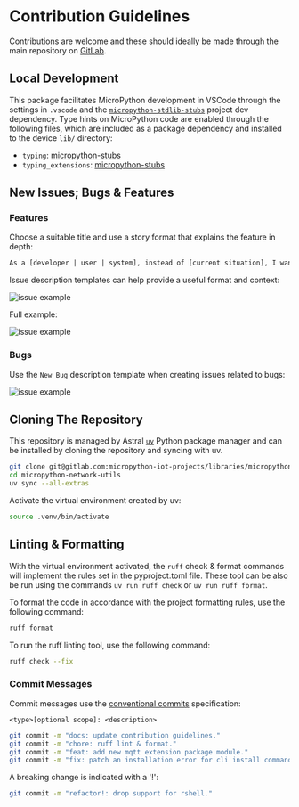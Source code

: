 # Contribution Guidelines

Contributions are welcome and these should ideally be made through the main repository on [GitLab](https://gitlab.com/micropython-iot-projects/libraries/micropython-network-utils).

## Local Development

This package facilitates MicroPython development in VSCode through the settings in `.vscode` and the [`micropython-stdlib-stubs`](https://github.com/Josverl/micropython-stubs) project dev dependency. Type hints on MicroPython code are enabled through the following files, which are included as a package dependency and installed to the device `lib/` directory:

* `typing`: [micropython-stubs](https://raw.githubusercontent.com/Josverl/micropython-stubs/refs/heads/main/mip/typing.py)
* `typing_extensions`: [micropython-stubs](https://raw.githubusercontent.com/Josverl/micropython-stubs/refs/heads/main/mip/typing_extensions.py)

## New Issues; Bugs & Features

### Features

Choose a suitable title and use a story format that explains the feature in depth:

```txt
As a [developer | user | system], instead of [current situation], I want [action | feature], so that [value | justification].
```

Issue description templates can help provide a useful format and context:

![issue example](./docs/img/new_feature_issue.png)

Full example:

![issue example](./docs/img/issue_example.png)

### Bugs

Use the `New Bug` description template when creating issues related to bugs:

![issue example](./docs/img/new_bug_issue.png)

## Cloning The Repository

This repository is managed by Astral [`uv`](https://docs.astral.sh/uv/) Python package manager and can be installed by cloning the repository and syncing with uv.

```sh
git clone git@gitlab.com:micropython-iot-projects/libraries/micropython-network-utils.git
cd micropython-network-utils
uv sync --all-extras
```

Activate the virtual environment created by uv:

```sh
source .venv/bin/activate
```

## Linting & Formatting

With the virtual environment activated, the `ruff` check & format commands will implement the rules set in the pyproject.toml file. These tool can be also be run using the commands `uv run ruff check` or `uv run ruff format`.

To format the code in accordance with the project formatting rules, use the following command:

```sh
ruff format
```

To run the ruff linting tool, use the following command:

```sh
ruff check --fix
```

### Commit Messages

Commit messages use the [conventional commits](https://www.conventionalcommits.org/en/v1.0.0/#summary) specification:

`<type>[optional scope]: <description>`

```sh
git commit -m "docs: update contribution guidelines."
git commit -m "chore: ruff lint & format."
git commit -m "feat: add new mqtt extension package module."
git commit -m "fix: patch an installation error for cli install command #1234."
```

A breaking change is indicated with a '!':

```sh
git commit -m "refactor!: drop support for rshell."
```
